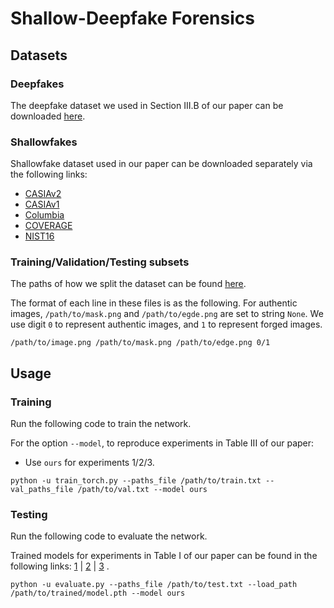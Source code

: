 # Shallow-Deepfake Forensics

## Datasets

### Deepfakes

The deepfake dataset we used in Section III.B of our paper can be downloaded [here](https://www.dropbox.com/s/o5410tl5v4vxsth/ICNC2023-Deepfakes.tar.xz?dl=0).

### Shallowfakes

Shallowfake dataset used in our paper can be downloaded separately via the following links:

- [CASIAv2](https://github.com/namtpham/casia2groundtruth)
- [CASIAv1](https://github.com/namtpham/casia1groundtruth)
- [Columbia](https://www.ee.columbia.edu/ln/dvmm/downloads/authsplcuncmp/)
- [COVERAGE](https://github.com/wenbihan/coverage)
- [NIST16](https://www.nist.gov/itl/iad/mig/open-media-forensics-challenge)

### Training/Validation/Testing subsets

The paths of how we split the dataset can be found [here](https://www.dropbox.com/s/opjpz9hoy5xm4um/paths.zip?dl=0).

The format of each line in these files is as the following. For authentic images, `/path/to/mask.png` and `/path/to/egde.png` are set to string `None`. We use digit `0` to represent authentic images, and `1` to represent forged images.

```
/path/to/image.png /path/to/mask.png /path/to/edge.png 0/1
```

## Usage

### Training

Run the following code to train the network.

For the option `--model`, to reproduce experiments in Table III of our paper:
- Use `ours` for experiments 1/2/3.

```
python -u train_torch.py --paths_file /path/to/train.txt --val_paths_file /path/to/val.txt --model ours 
```

### Testing

Run the following code to evaluate the network.

Trained models for experiments in Table I of our paper can be found in the following links: [1](https://drive.google.com/file/d/1AkuBDMnwYY4QJDUetcAqjJ8i00WHl2qm/view?usp=drive_link) | [2](https://drive.google.com/file/d/1j6VU3BeHkxRXB7Rh4UhK6U_D2QQSacAd/view?usp=drive_link) | [3](https://drive.google.com/file/d/1--3Tmng1tr1ZU3N-Kkv6j3z6Zodi85DO/view?usp=drive_link) .
```
python -u evaluate.py --paths_file /path/to/test.txt --load_path /path/to/trained/model.pth --model ours
```